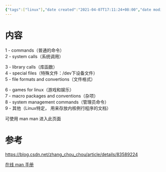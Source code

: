 ```yaml
---
{"tags":["linux"],"date created":"2021-04-07T17:11:24+08:00","date modified":"2024-01-31T13:28:40+08:00","dg-publish":true,"aliases":[],"permalink":"/100 Programmer/linux/linux-man命令使用/","dgPassFrontmatter":true,"noteIcon":"2","created":"2021-04-07T17:11:24+08:00","updated":"2024-01-31T13:28:40+08:00"}
---
```



# 内容

1 - commands（普通的命令）  
2 - system calls（系统调用）

3 - library calls（库函数）  
4 - special files（特殊文件：/dev下设备文件）  
5 - file formats and convertions（文件格式）

6 - games for linux（游戏和娱乐）  
7 - macro packages and conventions（杂项）  
8 - system management commands（管理员命令）  
9 - 其他（Linux特定， 用来存放内核例行程序的文档）

可使用 man man 进入此页面

# 参考

https://blog.csdn.net/zhang_chou_chou/article/details/83589224

[在线 man 手册](https://man7.org/linux/man-pages/)
